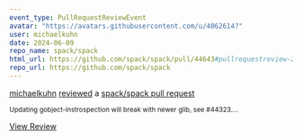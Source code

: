 ```yaml
---
event_type: PullRequestReviewEvent
avatar: "https://avatars.githubusercontent.com/u/4062614?"
user: michaelkuhn
date: 2024-06-09
repo_name: spack/spack
html_url: https://github.com/spack/spack/pull/44643#pullrequestreview-2106381644
repo_url: https://github.com/spack/spack
---
```


<a href='https://github.com/michaelkuhn' target='_blank'>michaelkuhn</a> <a href='https://github.com/spack/spack/pull/44643#pullrequestreview-2106381644' target='_blank'>reviewed</a> a <a href='https://github.com/spack/spack/pull/44643' target='_blank'>spack/spack pull request</a>

<small>Updating gobject-instrospection will break with newer glib, see #44323....</small>

<a href='https://github.com/spack/spack/pull/44643#pullrequestreview-2106381644' target='_blank'>View Review</a>